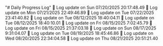 "# Daily Progress Log" 
📅 Log update on Sun 07/20/2025 20:17:48.49 
📅 Log update on Mon 07/21/2025 22:49:46.89 
📅 Log update on Tue 07/22/2025 23:41:40.82 
📅 Log update on Tue 08/12/2025 18:40:04.11 
📅 Log update on Tue 08/12/2025 18:40:10.01 
📅 Log update on Fri 08/15/2025  7:02:45.79 
📅 Log update on Fri 08/15/2025 21:37:03.18 
📅 Log update on Sun 08/17/2025  9:31:04.07 
📅 Log update on Tue 08/19/2025 18:45:46.86 
📅 Log update on Wed 08/20/2025 22:34:04.58 
📅 Log update on Thu 08/21/2025 20:51:21.40 
